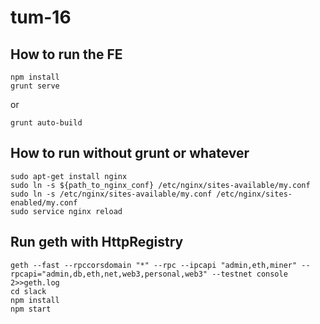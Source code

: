 # tum-16

## How to run the FE 

	npm install
	grunt serve

or
	
	grunt auto-build

## How to run without grunt or whatever

	sudo apt-get install nginx 
	sudo ln -s ${path_to_nginx_conf} /etc/nginx/sites-available/my.conf
	sudo ln -s /etc/nginx/sites-available/my.conf /etc/nginx/sites-enabled/my.conf
	sudo service nginx reload

## Run geth with HttpRegistry 

	geth --fast --rpccorsdomain "*" --rpc --ipcapi "admin,eth,miner" --rpcapi="admin,db,eth,net,web3,personal,web3" --testnet console 2>>geth.log
	cd slack
	npm install
	npm start

